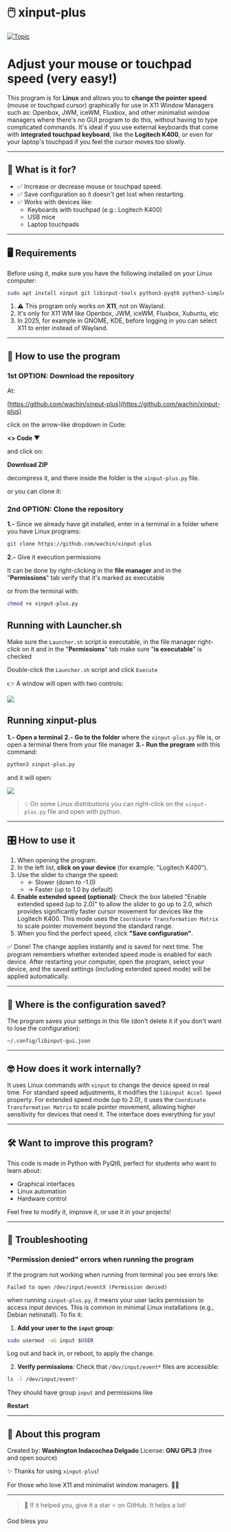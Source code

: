 # 🖱️ xinput-plus

[![Topic](https://img.shields.io/badge/topic-linux%20x11%20gui-blueviolet)](https://github.com/topics/linux)

# Adjust your mouse or touchpad speed (very easy!)

This program is for **Linux** and allows you to **change the pointer speed** (mouse or touchpad cursor) graphically for use in X11 Window Managers such as: Openbox, JWM, iceWM, Fluxbox, and other minimalist window managers where there's no GUI program to do this, without having to type complicated commands. It's ideal if you use external keyboards that come with **integrated touchpad keyboard**, like the **Logitech K400**, or even for your laptop's touchpad if you feel the cursor moves too slowly.

---

## 🎯 What is it for?

- ✅ Increase or decrease mouse or touchpad speed.
- ✅ Save configuration so it doesn't get lost when restarting.
- ✅ Works with devices like:
  - Keyboards with touchpad (e.g.: Logitech K400)
  - USB mice
  - Laptop touchpads

---

## 🖥️ Requirements

Before using it, make sure you have the following installed on your Linux computer:

```bash
sudo apt install xinput git libinput-tools python3-pyqt6 python3-simplejson libqt6svg6
```

1. ⚠️ This program only works on **X11**, not on Wayland.  
2. It's only for X11 WM like Openbox, JWM, iceWM, Fluxbox, Xubuntu, etc
3. In 2025, for example in GNOME, KDE, before logging in you can select X11 to enter instead of Wayland.

---

## 🚀 How to use the program

### **1st OPTION: Download the repository**
At:

[https://github.com/wachin/xinput-plus](https://github.com/wachin/xinput-plus)

click on the arrow-like dropdown in Code:

**<>  Code ▼**

and click on:

**Download ZIP**

decompress it, and there inside the folder is the `xinput-plus.py` file.

or you can clone it:

### **2nd OPTION: Clone the repository**

**1.-** Since we already have git installed, enter in a terminal in a folder where you have Linux programs:

```bash
git clone https://github.com/wachin/xinput-plus
```

**2.-** Give it execution permissions

It can be done by right-clicking in the **file manager** and in the "**Permissions**" tab verify that it's marked as executable

or from the terminal with:

```bash
chmod +x xinput-plus.py
```

## Running with Launcher.sh

Make sure the `Launcher.sh` script is executable, in the file manager right-click on it and in the "**Permissions**" tab make sure "**is executable**" is checked

Double-click the `Launcher.sh` script and click `Execute`

👉 A window will open with two controls:

![](vx_images/403085416299084.png)

## Running xinput-plus

**1.-** **Open a terminal**
**2.-** **Go to the folder** where the `xinput-plus.py` file is, or open a terminal there from your file manager
**3.-** **Run the program** with this command:

```bash
python3 xinput-plus.py
```

and it will open:

![](vx_images/383390508299180.png)

> 💡 On some Linux distributions you can right-click on the `xinput-plus.py` file and open with python.

---

## 🎛️ How to use it

1. When opening the program.
2. In the left list, **click on your device** (for example: "Logitech K400").
3. Use the slider to change the speed:
   - ← Slower (down to -1.0)
   - → Faster (up to 1.0 by default)
4. **Enable extended speed (optional)**: Check the box labeled "Enable extended speed (up to 2.0)" to allow the slider to go up to 2.0, which provides significantly faster cursor movement for devices like the Logitech K400. This mode uses the `Coordinate Transformation Matrix` to scale pointer movement beyond the standard range.
5. When you find the perfect speed, click **"Save configuration"**.

✅ Done! The change applies instantly and is saved for next time. The program remembers whether extended speed mode is enabled for each device. After restarting your computer, open the program, select your device, and the saved settings (including extended speed mode) will be applied automatically.

---

## 💾 Where is the configuration saved?

The program saves your settings in this file (don't delete it if you don't want to lose the configuration):

```
~/.config/libinput-gui.json
```

---

## 🤓 How does it work internally?

It uses Linux commands with `xinput` to change the device speed in real time. For standard speed adjustments, it modifies the `libinput Accel Speed` property. For extended speed mode (up to 2.0), it uses the `Coordinate Transformation Matrix` to scale pointer movement, allowing higher sensitivity for devices that need it. The interface does everything for you!

---

## 🛠️ Want to improve this program?

This code is made in Python with PyQt6, perfect for students who want to learn about:
- Graphical interfaces
- Linux automation
- Hardware control

Feel free to modify it, improve it, or use it in your projects!

---

## 🛑 Troubleshooting

### **"Permission denied" errors when running the program**

If the program not working when running from terminal you see errors like:

`Failed to open /dev/input/eventX (Permission denied)`

when running `xinput-plus.py`, it means your user lacks permission to access input devices. This is common in minimal Linux installations (e.g., Debian netinstall). To fix it:
    
1. **Add your user to the `input` group**:

```bash
sudo usermod -aG input $USER
```

   Log out and back in, or reboot, to apply the change.

2. **Verify permissions**:
   Check that `/dev/input/event*` files are accessible:
   
```bash
ls -l /dev/input/event*
```

   They should have group `input` and permissions like 
   
**Restart**

---

## 🙌 About this program

Created by: **Washington Indacochea Delgado**
License: **GNU GPL3** (free and open source)

✨ Thanks for using `xinput-plus`!  

For those who love X11 and minimalist window managers. 👀💙

---

> 🌟 If it helped you, give it a star ⭐ on GitHub. It helps a lot!

God bless you
